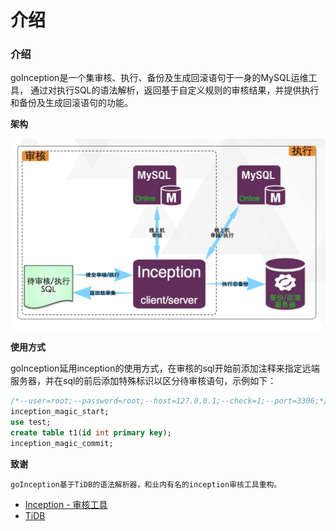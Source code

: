 # 介绍



### 介绍

goInception是一个集审核、执行、备份及生成回滚语句于一身的MySQL运维工具， 通过对执行SQL的语法解析，返回基于自定义规则的审核结果，并提供执行和备份及生成回滚语句的功能。

**架构**

![审核流程](./images/process.png)

**使用方式**

goInception延用inception的使用方式，在审核的sql开始前添加注释来指定远端服务器，并在sql的前后添加特殊标识以区分待审核语句，示例如下：

```sql
/*--user=root;--password=root;--host=127.0.0.1;--check=1;--port=3306;*/
inception_magic_start;
use test;
create table t1(id int primary key);
inception_magic_commit;
```

**致谢**

```
goInception基于TiDB的语法解析器，和业内有名的inception审核工具重构。
```

* [Inception - 审核工具](https://github.com/hanchuanchuan/inception)
* [TiDB](https://github.com/pingcap/tidb)







